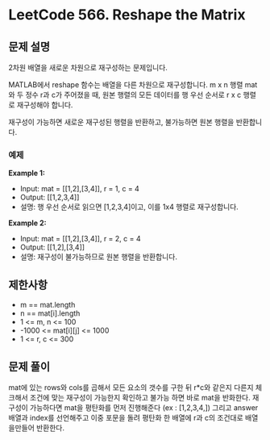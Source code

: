 # LeetCode 566. Reshape the Matrix

## 문제 설명

2차원 배열을 새로운 차원으로 재구성하는 문제입니다.

MATLAB에서 reshape 함수는 배열을 다른 차원으로 재구성합니다. m x n 행렬 mat와 두 정수 r과 c가 주어졌을 때, 원본 행렬의 모든 데이터를 행 우선 순서로 r x c 행렬로 재구성해야 합니다.

재구성이 가능하면 새로운 재구성된 행렬을 반환하고, 불가능하면 원본 행렬을 반환합니다.

### 예제

**Example 1:**

- Input: mat = [[1,2],[3,4]], r = 1, c = 4
- Output: [[1,2,3,4]]
- 설명: 행 우선 순서로 읽으면 [1,2,3,4]이고, 이를 1x4 행렬로 재구성합니다.

**Example 2:**

- Input: mat = [[1,2],[3,4]], r = 2, c = 4
- Output: [[1,2],[3,4]]
- 설명: 재구성이 불가능하므로 원본 행렬을 반환합니다.

## 제한사항

- m == mat.length
- n == mat[i].length
- 1 <= m, n <= 100
- -1000 <= mat[i][j] <= 1000
- 1 <= r, c <= 300

## 문제 풀이

mat에 있는 rows와 cols를 곱해서 모든 요소의 갯수를 구한 뒤 r\*c와 같은지 다른지 체크해서 조건에 맞는 재구성이 가능한지 확인하고 불가능 하면 바로 mat을 반화한다. 재구성이 가능하다면 mat을 평탄화를 먼저 진행해준다 (ex : [1,2,3,4,]) 그리고 answer 배열과 index를 선언해주고 이중 포문을 돌려 평탄화 한 배열에 r과 c의 조건대로 배열을만들어 반환한다.
